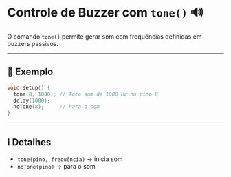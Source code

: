 # Controle de Buzzer com `tone()` 🔊

O comando `tone()` permite gerar som com frequências definidas em buzzers passivos.

---

## 🧪 Exemplo

```cpp
void setup() {
  tone(8, 1000); // Toca som de 1000 Hz no pino 8
  delay(1000);
  noTone(8);     // Para o som
}
```

---

## ℹ️ Detalhes

- `tone(pino, frequência)` → inicia som
- `noTone(pino)` → para o som
